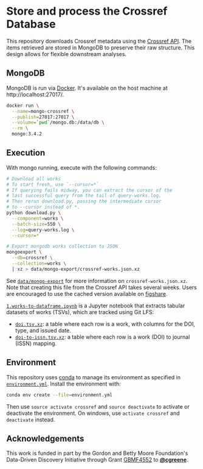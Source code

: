 # Store and process the Crossref Database

This repository downloads Crossref metadata using the [Crossref API](https://github.com/CrossRef/rest-api-doc/blob/master/rest_api.md).
The items retrieved are stored in MongoDB to preserve their raw structure.
This design allows for flexible downstream analyses.

## MongoDB

MongoDB is run via [Docker](https://hub.docker.com/_/mongo/).
It's available on the host machine at http://localhost:27017/.

```sh
docker run \
  --name=mongo-crossref \
  --publish=27017:27017 \
  --volume=`pwd`/mongo.db:/data/db \
  --rm \
  mongo:3.4.2
```

## Execution

With mongo running, execute with the following commands:

```sh
# Download all works
# To start fresh, use `--cursor=*`
# If querying fails midway, you can extract the cursor of the
# last successful query from the tail of query-works.log.
# Then rerun download.py, passing the intermediate cursor
# to --cursor instead of *.
python download.py \
  --component=works \
  --batch-size=550 \
  --log=query-works.log \
  --cursor=*

# Export mongodb works collection to JSON
mongoexport \
  --db=crossref \
  --collection=works \
  | xz > data/mongo-export/crossref-works.json.xz
```

See [`data/mongo-export`](data/mongo-export) for more information on `crossref-works.json.xz`.
Note that creating this file from the Crossref API takes several weeks.
Users are encouraged to use the cached version available on [figshare](https://doi.org/10.6084/m9.figshare.4816720).

[`1.works-to-dataframe.ipynb`](1.works-to-dataframe.ipynb) is a Jupyter notebook that extracts tabular datasets of works (TSVs), which are tracked using Git LFS:

+ [`doi.tsv.xz`](data/doi.tsv.xz): a table where each row is a work, with columns for the DOI, type, and issued date.
+ [`doi-to-issn.tsv.xz`](data/doi-to-issn.tsv.xz): a table where each row is a work (DOI) to journal (ISSN) mapping.

## Environment

This repository uses [conda](http://conda.pydata.org/docs/) to manage its environment as specified in [`environment.yml`](environment.yml).
Install the environment with:

```sh
conda env create --file=environment.yml
```

Then use `source activate crossref` and `source deactivate` to activate or deactivate the environment. On windows, use `activate crossref` and `deactivate` instead.

## Acknowledgements

This work is funded in part by the Gordon and Betty Moore Foundation's Data-Driven Discovery Initiative through Grant [GBMF4552](https://www.moore.org/grant-detail?grantId=GBMF4552) to [**@cgreene**](https://github.com/cgreene "Casey Greene on GitHub").

